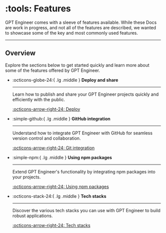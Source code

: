 # :tools: Features

GPT Engineer comes with a sleeve of features available. While these Docs are work in progress, and not all of the features are described, we wanted to showcase some of the key and most commonly used features.

---

## Overview
Explore the sections below to get started quickly and learn more about some of the features offered by GPT Engineer.

<div class="grid cards" markdown>

-   :octicons-globe-24:{ .lg .middle } **Deploy and share**

    ---

    Learn how to publish and share your GPT Engineer projects quickly and efficiently with the public.

    [:octicons-arrow-right-24: Deploy](deploy.md)


-   :simple-github:{ .lg .middle } **GitHub integration**

    ---

    Understand how to integrate GPT Engineer with GitHub for seamless version control and collaboration.

    [:octicons-arrow-right-24: Git integration](git-integration.md)


-   :simple-npm:{ .lg .middle } **Using npm packages**

    ---

    Extend GPT Engineer's functionality by integrating npm packages into your projects.

    [:octicons-arrow-right-24: Using npm packages](npm-packages.md)

-   :octicons-stack-24:{ .lg .middle } **Tech stacks**

    ---

    Discover the various tech stacks you can use with GPT Engineer to build robust applications.

    [:octicons-arrow-right-24: Tech stacks](techstacks.md)

</div>
